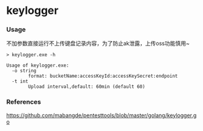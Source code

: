 # keylogger

### Usage

不加参数直接运行不上传键盘记录内容，为了防止ak泄露，上传oss功能慎用~

```
> keylogger.exe -h

Usage of keylogger.exe:
  -o string
        format: bucketName:accessKeyId:accessKeySecret:endpoint
  -t int
        Upload interval,default: 60min (default 60)
```


### References
https://github.com/mabangde/pentesttools/blob/master/golang/keylogger.go
